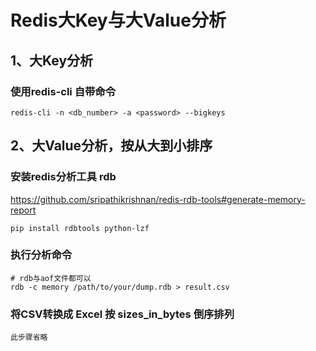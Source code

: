 # Redis大Key与大Value分析

## 1、大Key分析

### 使用redis-cli 自带命令 

~~~shell
redis-cli -n <db_number> -a <password> --bigkeys
~~~

## 2、大Value分析，按从大到小排序

### 安装redis分析工具 rdb

https://github.com/sripathikrishnan/redis-rdb-tools#generate-memory-report

~~~shell
pip install rdbtools python-lzf
~~~

### 执行分析命令

~~~shell
# rdb与aof文件都可以
rdb -c memory /path/to/your/dump.rdb > result.csv
~~~

### 将CSV转换成 Excel 按 sizes_in_bytes 倒序排列

~~~shell
此步骤省略
~~~
